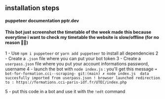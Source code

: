 ## installation steps
#### puppeteer documentation pptr.dev

#### This bot just screenshot the timetable of the week made this because everytime i want to check my timetable the website is slow/offline (for no reason 🤷‍♂️)

1 - Use `npm i puppeteer` or  `yarn add puppeteer` to install all dependencies
2 - Create a `.json` file where you can put your bot token
3 - Create a `userpass.json` file where you put your account informations password, username
4 - launch the bot with `node index.js` :
    you'll get this message `
➜  bot-for-formation.cci--scraping- git:(main) ✗ node index.js 
                data succesfully imported from userpass.json !
                browser launched
                redirection to : https://formations.cci-paris-idf.fr/UTEC/index.php `

5 - put this code in a bot and use it with the `!edt` command

